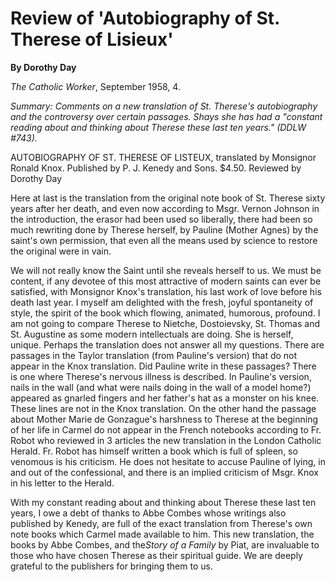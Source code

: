Review of 'Autobiography of St. Therese of Lisieux'
===================================================

**By Dorothy Day**

*The Catholic Worker*, September 1958, 4.

*Summary: Comments on a new translation of St. Therese's autobiography
and the controversy over certain passages. Shays she has had a "constant
reading about and thinking about Therese these last ten years." (DDLW
\#743).*


AUTOBIOGRAPHY OF ST. THERESE OF LISTEUX, translated by Monsignor Ronald
Knox. Published by P. J. Kenedy and Sons. \$4.50. Reviewed by Dorothy
Day

Here at last is the translation from the original note book of St.
Therese sixty years after her death, and even now according to Msgr.
Vernon Johnson in the introduction, the erasor had been used so
liberally, there had been so much rewriting done by Therese herself, by
Pauline (Mother Agnes) by the saint's own permission, that even all the
means used by science to restore the original were in vain.

We will not really know the Saint until she reveals herself to us. We
must be content, if any devotee of this most attractive of modern saints
can ever be satisfied, with Monsignor Knox's translation, his last work
of love before his death last year. I myself am delighted with the
fresh, joyful spontaneity of style, the spirit of the book which
flowing, animated, humorous, profound. I am not going to compare Therese
to Nietche, Dostoievsky, St. Thomas and St. Augustine as some modern
intellectuals are doing. She is herself, unique. Perhaps the translation
does not answer all my questions. There are passages in the Taylor
translation (from Pauline's version) that do not appear in the Knox
translation. Did Pauline write in these passages? There is one where
Therese's nervous illness is described. In Pauline's version, nails in
the wall (and what were nails doing in the wall of a model home?)
appeared as gnarled fingers and her father's hat as a monster on his
knee. These lines are not in the Knox translation. On the other hand the
passage about Mother Marie de Gonzague's harshness to Therese at the
beginning of her life in Carmel do not appear in the French notebooks
according to Fr. Robot who reviewed in 3 articles the new translation in
the London Catholic Herald. Fr. Robot has himself written a book which
is full of spleen, so venomous is his criticism. He does not hesitate to
accuse Pauline of lying, in and out of the confessional, and there is an
implied criticism of Msgr. Knox in his letter to the Herald.

With my constant reading about and thinking about Therese these last ten
years, I owe a debt of thanks to Abbe Combes whose writings also
published by Kenedy, are full of the exact translation from Therese's
own note books which Carmel made available to him. This new translation,
the books by Abbe Combes, and the*Story of a Family* by Piat, are
invaluable to those who have chosen Therese as their spiritual guide. We
are deeply grateful to the publishers for bringing them to us.
